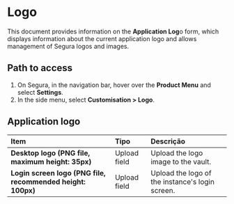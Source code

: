 # Logo

This document provides information on the **Application Log**o form, which displays information about the current application logo and allows management of Segura logos and images.

## Path to access
1. On Segura, in the navigation bar, hover over the **Product Menu** and select **Settings**.  
2. In the side menu, select **Customisation \> Logo**.

## Application logo
| Item | Tipo | Descrição |
| :---- | :---- | :---- |
| **Desktop logo (PNG file, maximum height: 35px)** | Upload field | Upload the logo image to the vault. |
| **Login screen logo (PNG file, recommended height: 100px)** | Upload field | Upload the logo of the instance's login screen. |

